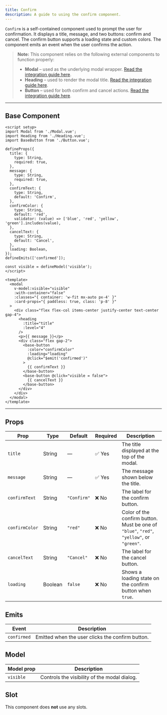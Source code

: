 ```yaml
---
title: Confirm
description: A guide to using the confirm component.
---
```


`Confirm` is a self-contained component used to prompt the user for confirmation. It displays a title, message, and two buttons: confirm and cancel. The confirm button supports a loading state and custom colors. The component emits an event when the user confirms the action.

> **Note:** This component relies on the following external components to function properly:
> * **Modal** – used as the underlying modal wrapper. [Read the integration guide here](/components/modal).
> * **Heading** – used to render the modal title. [Read the integration guide here](/components/heading).
> * **Button** – used for both confirm and cancel actions. [Read the integration guide here](/components/button).

---

## Base Component

```vue
<script setup>
import Modal from './Modal.vue';
import Heading from './Heading.vue';
import BaseButton from './Button.vue';

defineProps({
  title: {
    type: String,
    required: true,
  },
  message: {
    type: String,
    required: true,
  },
  confirmText: {
    type: String,
    default: 'Confirm',
  },
  confirmColor: {
    type: String,
    default: 'red',
    validator: (value) => ['blue', 'red', 'yellow', 'green'].includes(value),
  },
  cancelText: {
    type: String,
    default: 'Cancel',
  },
  loading: Boolean,
});
defineEmits(['confirmed']);

const visible = defineModel('visible');
</script>

<template>
  <modal
    v-model:visible="visible"
    :with-container="false"
    :classes="{ container: 'w-fit mx-auto px-4' }"
    :card-props="{ paddless: true, class: 'p-8' }"
  >
    <div class="flex flex-col items-center justify-center text-center gap-4">
      <heading
        :title="title"
        :level="4"
      />
      <p>{{ message }}</p>
      <div class="flex gap-2">
        <base-button
          :color="confirmColor"
          :loading="loading"
          @click="$emit('confirmed')"
        >
          {{ confirmText }}
        </base-button>
        <base-button @click="visible = false">
          {{ cancelText }}
        </base-button>
      </div>
    </div>
  </modal>
</template>
```

---

## Props

| Prop           | Type    | Default     | Required | Description                                                                              |
| -------------- | ------- | ----------- | -------- | ---------------------------------------------------------------------------------------- |
| `title`        | String  | —           | ✅ Yes    | The title displayed at the top of the modal.                                             |
| `message`      | String  | —           | ✅ Yes    | The message shown below the title.                                                       |
| `confirmText`  | String  | `"Confirm"` | ❌ No     | The label for the confirm button.                                                        |
| `confirmColor` | String  | `"red"`     | ❌ No     | Color of the confirm button. Must be one of `"blue"`, `"red"`, `"yellow"`, or `"green"`. |
| `cancelText`   | String  | `"Cancel"`  | ❌ No     | The label for the cancel button.                                                         |
| `loading`      | Boolean | `false`     | ❌ No     | Shows a loading state on the confirm button when `true`.                                 |

## Emits

| Event       | Description                                      |
| ----------- | ------------------------------------------------ |
| `confirmed` | Emitted when the user clicks the confirm button. |

## Model

| Model prop | Description                                  |
| ---------- | -------------------------------------------- |
| `visible`  | Controls the visibility of the modal dialog. |


## Slot

This component does **not** use any slots.